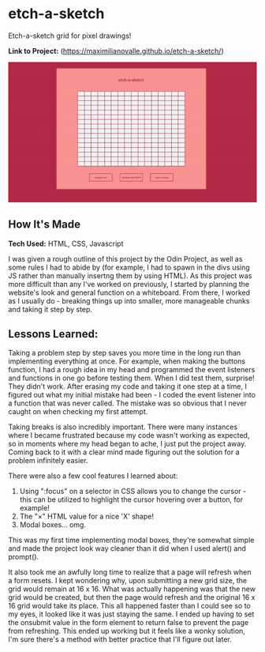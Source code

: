 # etch-a-sketch
Etch-a-sketch grid for pixel drawings!

**Link to Project:** (https://maximilianovalle.github.io/etch-a-sketch/)

![](demo.gif)

## How It's Made

**Tech Used:** HTML, CSS, Javascript

I was given a rough outline of this project by the Odin Project, as well as some rules I had to abide by (for example, I had to spawn in the divs using JS rather than manually insertng them by using HTML). As this project was more difficult than any I've worked on previously, I started by planning the website's look and general function on a whiteboard. From there, I worked as I usually do - breaking things up into smaller, more manageable chunks and taking it step by step.

## Lessons Learned:

Taking a problem step by step saves you more time in the long run than implementing everything at once. For example, when making the buttons function, I had a rough idea in my head and programmed the event listeners and functions in one go before testing them. When I did test them, surprise! They didn't work. After erasing my code and taking it one step at a time, I figured out what my initial mistake had been - I coded the event listener into a function that was never called. The mistake was so obvious that I never caught on when checking my first attempt.

Taking breaks is also incredibly important. There were many instances where I became frustrated because my code wasn't working as expected, so in moments where my head began to ache, I just put the project away. Coming back to it with a clear mind made figuring out the solution for a problem infinitely easier.

There were also a few cool features I learned about:

1. Using ":focus" on a selector in CSS allows you to change the cursor - this can be utilized to highlight the cursor hovering over a button, for example!
2. The "&times;" HTML value for a nice 'X' shape!
3. Modal boxes... omg.

This was my first time implementing modal boxes, they're somewhat simple and made the project look way cleaner than it did when I used alert() and prompt().

It also took me an awfully long time to realize that a page will refresh when a form resets. I kept wondering why, upon submitting a new grid size, the grid would remain at 16 x 16. What was actually happening was that the new grid would be created, but then the page would refresh and the original 16 x 16 grid would take its place. This all happened faster than I could see so to my eyes, it looked like it was just staying the same. I ended up having to set the onsubmit value in the form element to return false to prevent the page from refreshing. This ended up working but it feels like a wonky solution, I'm sure there's a method with better practice that I'll figure out later.